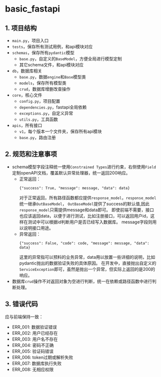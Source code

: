 # basic_fastapi

## 1. 项目结构

- `main.py`，项目入口
- `tests`，保存所有测试用例，和api模块对应
- `schemas`，保存所有`pydantic`模型
    - `base.py`，自定义的`BaseModel`，方便全局进行模型定制
    - 其它schema文件，和api模块对应
- `db`，数据库相关
    - `base.py`，数据`engine`和`Base`模型类
    - `models`，保存所有模型类
    - `crud`，数据库增删改查操作
- `core`，核心文件
    - `config.py`，项目配置
    - `dependencies.py`，fastapi全局依赖
    - `exceptions.py`，自定义异常
    - `utils.py`，工具函数
- `apis`，所有接口
    - `v1`，每个版本一个文件夹，保存所有api模块
    - `base.py`，路由注册

## 2. 规范和注意事项

- schema模型字段注释统一使用`Constrained Types`进行约束，右侧使用`Field`定制openAPI文档，覆盖默认异常处理器，统一返回200响应。
  - 正常返回：
    ```
    {"success": True, "message": message, "data": data}
    ```
    对于正常返回，所有路径函数都应提供`response_model`，`response_model`统一继承`OutBaseModel`，
    `OutBaseModel`提供了success的默认值,因此`response_model`只需提供message和data即可。
    即使前端不需要，接口也应该返回data，以便于进行测试，比如注册接口，可以返回用户id，这样在测试中可以根据id判断用户是否已经写入数据库。
    message字段则用以说明接口用途。
  - 异常返回：
    ```
    {"success": False, "code": code, "message": message, "data": data}
    ```
    这里的异常指可以预料的业务异常，data用以放置一些详细的说明，比如pydantic抛出的数据验证失败的具体原因。
    在开发中，直接抛出自定义的`ServiceException`即可，虽然是抛出一个异常，但实际上返回的是200的响应。
- 数据库`crud`操作不对返回对象为空进行判断，统一在依赖或路径函数中进行判断处理。


## 3. 错误代码
应与前端保持一致：
- ERR_001: 数据验证错误
- ERR_002: 用户已经存在
- ERR_003: 用户名不存在
- ERR_004: 密码不正确
- ERR_005: 验证码错误
- ERR_006: token过期或解析失败
- ERR_007: 数据库执行失败
- ERR_008: 无相应权限
